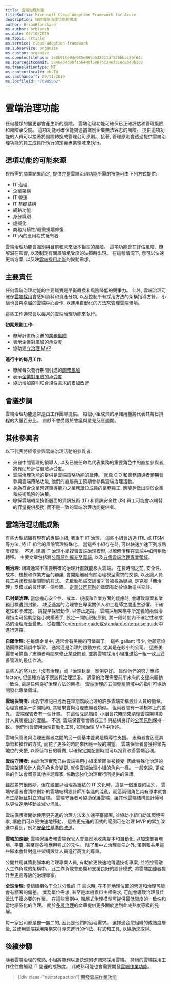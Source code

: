 ```yaml
---
title: 雲端治理功能
titleSuffix: Microsoft Cloud Adoption Framework for Azure
description: 描述雲端治理功能的構成
author: BrianBlanchard
ms.author: brblanch
ms.date: 09/10/2019
ms.topic: article
ms.service: cloud-adoption-framework
ms.subservice: organize
ms.custom: organize
ms.openlocfilehash: 3e8b91be94e085e069b548311df526bbac86f64c
ms.sourcegitcommit: 5846ed4d0bf1b6440f5e87bc34ef31ec8b40b338
ms.translationtype: MT
ms.contentlocale: zh-TW
ms.lasthandoff: 09/11/2019
ms.locfileid: "70905502"
---
```

# <a name="cloud-governance-capabilities"></a>雲端治理功能

任何種類的變更都會產生新的風險。 雲端治理功能可確保已正確評估和管理風險和風險承受度。 這項功能可確保能夠適當識別企業無法容忍的風險。 提供這項功能的人員可以接著將風險轉換成管理公司原則。 接著, 管理原則會透過提供雲端治理功能的員工成員所執行的定義專業領域來執行。

## <a name="possible-sources-for-this-capability"></a>這項功能的可能來源

視所需的商業結果而定, 提供完整雲端治理功能所需的技能可由下列方式提供:

- IT 治理
- 企業架構
- IT 營運
- IT 基礎結構
- 網路功能
- 身分識別
- 虛擬化
- 商務持續性/嚴重損壞修復
- IT 內的應用程式擁有者

雲端治理功能會識別與目前和未來版本相關的風險。 這項功能會在評估風險、瞭解潛在影響, 以及制定有關風險承受度的決策時出現。 在這種情況下, 您可以快速更新方案, 以反映[雲端採用功能](./cloud-adoption.md)的變動需求。

## <a name="key-responsibilities"></a>主要責任

任何雲端治理功能的主要職責是平衡轉換和風險降低的競爭力。 此外, 雲端治理可確保[雲端採用](./cloud-adoption.md)會感知資料和資產分類, 以及控制所有採用方法的架構指導方針。 小組也會與[卓越的雲端中心](./cloud-center-excellence.md)合作, 以運用自動化的方法來管理雲端環境。

這些工作通常會以每月的雲端治理功能來執行。

**初期規劃工作:**

- 瞭解計畫所引進的[業務風險](../governance/policy-compliance/risk-tolerance.md)
- 表示[企業對風險的承受度](../governance/policy-compliance/risk-tolerance.md)
- 協助建立[治理 MVP](../governance/journeys/index.md)

**進行中的每月工作:**

- 瞭解每次發行期間引進的[商務風險](../governance/policy-compliance/risk-tolerance.md)
- 表示[企業對風險的承受度](../governance/policy-compliance/risk-tolerance.md)
- 協助增加[原則和合規性需求](../governance/policy-compliance/overview.md)的累加改進

## <a name="meeting-cadence"></a>會議步調

雲端治理功能通常是由工作團隊提供。 每個小組成員的承諾用量將代表其每日排程的大量百分比。 貢獻不會受限於會議與意見反應週期。

## <a name="additional-participants"></a>其他參與者

以下代表將經常參與雲端治理活動的參與者:

- 來自中間管理的領導人, 以及已被任命為代表業務的重要角色中的直接參與者, 將有助於評估風險承受度。
- 雲端治理功能的提供是[雲端策略功能](./cloud-strategy.md)的延伸。 就像 CIO 和業務領導者預期會參與雲端策略功能, 他們的直屬員工預期會參與雲端治理活動。
- 身為符合企業營運領導能力之業務單位成員的業務員工, 應能夠做出關於企業和技術風險的決策。
- 瞭解雲端轉型技術層面的資訊技術 (IT) 和資訊安全性 (IS) 員工可能會以輪替的容量提供服務, 而不是一致的雲端治理功能提供者。

## <a name="maturation-of-cloud-governance-capability"></a>雲端治理功能成熟

有些大型組織有現有的專屬小組, 著重于 IT 治理。 這些小組會透過 ITIL 或 ITSM 等方法, 將 IT 組合的風險管理特殊化。 當這些小組存在時, 可以快速加速下列成熟度模型。 不過, 建議 IT 治理小組複習雲端治理模型, 以瞭解治理在雲端中如何稍微轉移。 主要文章包括將[公司原則擴充至雲端](../governance/corporate-policy.md), 以及[五個雲端治理專業領域](../governance/governance-disciplines.md)。

**無治理:** 組織通常不需要明確的治理計畫就能移入雲端。 在長時間之前, 安全性、成本、規模和作業方面的顧慮, 會開始觸發有關治理模型需求的交談, 以及讓人員員工與該模型相關聯的程式。 先啟動那些交談後才會被視為疑慮, 是克服「無治理」反模式的最佳第一個步驟。 [定義公司原則](../governance/corporate-policy.md)的章節有助於協助這些交談。

**已封鎖治理:** 當您擔心安全性、成本、規模和作業方面的疑慮時, 會導致專案和業務目標遭到封鎖。 缺乏適當的治理會在專案關係人和工程師之間產生恐懼、不確定性和不確定。 請提早採取動作, 以停止追蹤。 雲端採用架構中所定義的兩個治理指南可協助您從小規模著手, 設定一開始限制原則, 將一段時間內不確定性和成熟的治理降至最低。 從複雜的[enterprise guide](../governance/journeys/complex-enterprise/index.md)或[standard enterprise guide](../governance/journeys/standard-enterprise/index.md)中進行選擇。

**自願治理:** 在每個企業中, 通常會有美麗的可憐蟲了。 這些 gallant 很少, 他願意協助團隊從錯誤中學習。 通常這是治理的啟動方式, 尤其是在較小的公司。 這些美麗會可憐蟲了志願者時間來修正某些問題, 並將雲端採用小組推送給一組一致且妥善管理的最佳作法。

這些人的努力比「沒有治理」或「治理封鎖」案例更好。 雖然他們的努力應該 factory, 但這種方法不應該與治理混淆。 適當的治理需要前所未有的支援來驅動一致性, 這是任何良好治理方法的目標。 [雲端治理的五個專業領域](../governance/governance-disciplines.md)中的指引可協助開發此專業領域。

**雲端保管者:** 此名字標記已成為在早期階段治理的許多雲端架構設計人員的徽章。 治理實務第一次開始時, 其結果會與治理志願者類似。 但兩者間有一項根本上的差異。 雲端保管者有一個計畫。 在這個成熟階段, 小組會花時間來清理雲端架構設計人員所提出的混亂。 不過, 雲端保管者會將該工作與結構良好的[公司原則](../governance/corporate-policy.md)保持一致。 他們也會使用治理自動化工具, 如同[治理 MVP](../governance/journeys/complex-enterprise/index.md)中所述。

雲端保管者與治理志願者之間的另一個基本差異是領導性支援。 志願者會因應其學習和操作的方式, 而花了更多的時間來因應一般的期望。 雲端保管者會獲得領先地位的支援, 以降低每日的職責, 以確保定期配置時間可以投資改善雲端治理。

**雲端守護者:** 由於治理實務已由雲端採用小組來鞏固並被接受, 因此特殊化治理的雲端架構設計人員角色也會變更, 就像雲端治理小組的角色一樣。 一般來說, 更成熟的作法會留意其他主題專家, 協助您強化治理實行所提供的保護。

雖然差異很微妙，但在建置以治理為重點的 IT 文化時，這是一個重要的區別。 雲端守護者會清除創新的雲端結構設計師所製造的混亂，而這兩個角色具有原本就會產生摩擦且對立的目標。 雲端守護者可協助保護雲端，讓其他雲端結構設計師可以更快速地移動並減少混亂。

雲端保護者開始使用更先進的治理方法來加速平臺部署, 並協助小組自助其環境需求, 讓他們可以更快速地移動。 這些更先進的函式的範例可在治理 MVP 的累加改進中看到，例如[安全性基準的改進](../governance/journeys/complex-enterprise/security-baseline-evolution.md)。

**雲端加速器:** 雲端保護者和雲端保管人會自然地收集腳本和自動化, 以加速部署環境、平臺, 甚至是各種應用程式的元件。 除了集中式治理責任之外, 策劃和共用這些腳本會針對這些架構設計人員進行高度的尊重。

公開共用其策劃腳本的治理專業人員, 有助於更快速地傳遞技術專案, 並將控管融入工作負載的架構中。 此工作負載會影響和支援良好的設計模式, 將雲端加速器提升至更高等級的治理專家。

**全球治理:** 當組織相依于全球分散的 IT 需求時, 在不同地理位置的營運和治理可能會有顯著的偏差。 業務單位需求, 甚至是本機資料主權需求, 可能會導致治理最佳做法干擾必要的作業。 在這些案例中, 階層式治理模型可提供最低限度的一致性和當地語系化的治理。 關於[多層治理](../governance/journeys/complex-enterprise/multiple-layers-of-governance.md)的文章提供更多關於達到此成熟度等級的見解。

每一家公司都是獨一無二的, 因此是他們的治理需求。 選擇適合您組織的成熟度層級, 並使用雲端採用架構來引導您進行的作法、程式和工具, 以協助您取得。

## <a name="next-steps"></a>後續步驟

隨著雲端治理的成熟, 小組將能夠以更快速的步調來採用雲端。 持續的雲端採用工作往往會觸發 IT 營運的成熟度。 此成熟可能也會需要開發[雲端作業功能](./cloud-operations.md)。

> [!div class="nextstepaction"]
> [開發雲端作業功能](./cloud-operations.md)
